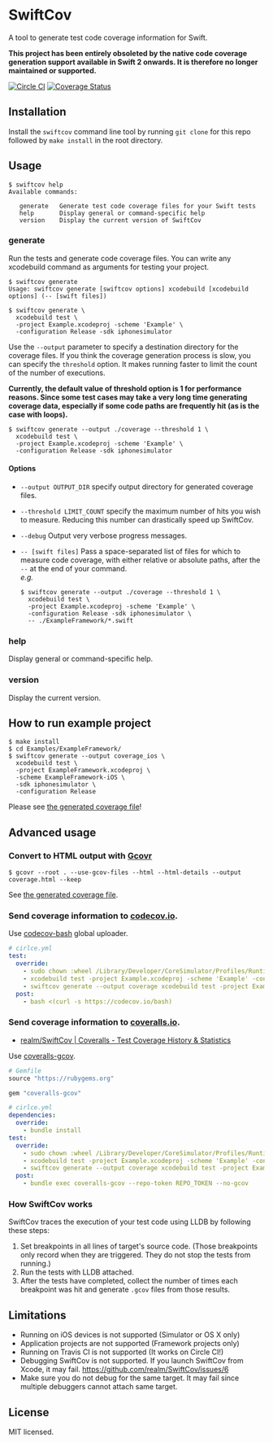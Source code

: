 # SwiftCov

A tool to generate test code coverage information for Swift.

**This project has been entirely obsoleted by the native code coverage generation support available in Swift 2 onwards. It is therefore no longer maintained or supported.**

[![Circle CI](https://circleci.com/gh/realm/SwiftCov/tree/master.svg?style=svg)](https://circleci.com/gh/realm/SwiftCov/tree/master)
[![Coverage Status](https://coveralls.io/repos/realm/SwiftCov/badge.svg)](https://coveralls.io/r/realm/SwiftCov)

## Installation

Install the `swiftcov` command line tool by running `git clone` for this repo followed by `make install` in the root directory.

## Usage

```shell
$ swiftcov help
Available commands:

   generate   Generate test code coverage files for your Swift tests
   help       Display general or command-specific help
   version    Display the current version of SwiftCov
```

### generate
Run the tests and generate code coverage files. You can write any xcodebuild command as arguments for testing your project.

```shell
$ swiftcov generate
Usage: swiftcov generate [swiftcov options] xcodebuild [xcodebuild options] (-- [swift files])
```

```shell
$ swiftcov generate \
  xcodebuild test \
  -project Example.xcodeproj -scheme 'Example' \
  -configuration Release -sdk iphonesimulator
```

Use the `--output` parameter to specify a destination directory for the coverage files.
If you think the coverage generation process is slow, you can specify the `threshold` option. It makes running faster to limit the count of the number of executions.

**Currently, the default value of threshold option is 1 for performance reasons. Since some test cases may take a very long time generating coverage data, especially if some code paths are frequently hit (as is the case with loops).**

```shell
$ swiftcov generate --output ./coverage --threshold 1 \
  xcodebuild test \
  -project Example.xcodeproj -scheme 'Example' \
  -configuration Release -sdk iphonesimulator
```

#### Options

- `--output OUTPUT_DIR` specify output directory for generated coverage files.
- `--threshold LIMIT_COUNT` specify the maximum number of hits you wish to measure. Reducing this number can drastically speed up SwiftCov.
- `--debug` Output very verbose progress messages.
- `-- [swift files]` Pass a space-separated list of files for which to measure code coverage, with either relative or absolute paths, after the `--` at the end of your command.  
    *e.g.*

    ```shell
    $ swiftcov generate --output ./coverage --threshold 1 \
      xcodebuild test \
      -project Example.xcodeproj -scheme 'Example' \
      -configuration Release -sdk iphonesimulator \
      -- ./ExampleFramework/*.swift
    ```

### help

Display general or command-specific help.

### version

Display the current version.

## How to run example project

```shell
$ make install
$ cd Examples/ExampleFramework/
$ swiftcov generate --output coverage_ios \
  xcodebuild test \
  -project ExampleFramework.xcodeproj \
  -scheme ExampleFramework-iOS \
  -sdk iphonesimulator \
  -configuration Release
```

Please see [the generated coverage file](Examples/ExampleFramework/results/Calculator.swift.gcov)!

## Advanced usage

### Convert to HTML output with [Gcovr](http://gcovr.com/guide.html)

```shell
$ gcovr --root . --use-gcov-files --html --html-details --output coverage.html --keep
```

See [the generated coverage file](Examples/ExampleFramework/results/coverage.html).

### Send coverage information to [codecov.io](https://codecov.io/).

Use [codecov-bash](https://github.com/codecov/codecov-bash) global uploader.

```yaml
# cirlce.yml
test:
  override:
    - sudo chown :wheel /Library/Developer/CoreSimulator/Profiles/Runtimes/iOS\ *.simruntime/Contents/Resources/RuntimeRoot/usr/lib/dyld_sim
    - xcodebuild test -project Example.xcodeproj -scheme 'Example' -configuration Release -sdk iphonesimulator
    - swiftcov generate --output coverage xcodebuild test -project Example.xcodeproj -scheme 'Example' -configuration Release -sdk iphonesimulator
  post:
    - bash <(curl -s https://codecov.io/bash)
```

### Send coverage information to [coveralls.io](https://coveralls.io/).

- [realm/SwiftCov | Coveralls - Test Coverage History & Statistics](https://coveralls.io/r/realm/SwiftCov)

Use [coveralls-gcov](https://github.com/kishikawakatsumi/coveralls-gcov).

```ruby
# Gemfile
source "https://rubygems.org"

gem "coveralls-gcov"
```

```yaml
# cirlce.yml
dependencies:
  override:
    - bundle install
test:
  override:
    - sudo chown :wheel /Library/Developer/CoreSimulator/Profiles/Runtimes/iOS\ *.simruntime/Contents/Resources/RuntimeRoot/usr/lib/dyld_sim
    - xcodebuild test -project Example.xcodeproj -scheme 'Example' -configuration Release -sdk iphonesimulator
    - swiftcov generate --output coverage xcodebuild test -project Example.xcodeproj -scheme 'Example' -configuration Release -sdk iphonesimulator
  post:
    - bundle exec coveralls-gcov --repo-token REPO_TOKEN --no-gcov
```

### How SwiftCov works

SwiftCov traces the execution of your test code using LLDB by following these steps:

1. Set breakpoints in all lines of target's source code.
  (Those breakpoints only record when they are triggered. They do not stop the tests from running.)
2. Run the tests with LLDB attached.
3. After the tests have completed, collect the number of times each breakpoint was hit and generate `.gcov` files from those results.

## Limitations

- Running on iOS devices is not supported (Simulator or OS X only)
- Application projects are not supported (Framework projects only)
- Running on Travis CI is not supported (It works on Circle CI!)
- Debugging SwiftCov is not supported. If you launch SwiftCov from Xcode, it may fail. https://github.com/realm/SwiftCov/issues/6
- Make sure you do not debug for the same target. It may fail since multiple debuggers cannot attach same target.

## License

MIT licensed.
